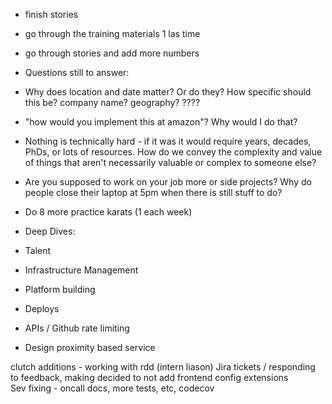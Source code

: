 - finish stories
- go through the training materials 1 las time
- go through stories and add more numbers

- Questions still to answer:
- Why does location and date matter? Or do they? How specific should this be? company name? geography? ????
- "how would you implement this at amazon"? Why would I do that?
- Nothing is technically hard - if it was it would require years, decades, PhDs, or lots of resources. How do we convey the complexity and value of things that aren't necessarily valuable or complex to someone else?
- Are you supposed to work on your job more or side projects? Why do people close their laptop at 5pm when there is still stuff to do?
- Do 8 more practice karats (1 each week)

- Deep Dives:
- Talent
- Infrastructure Management
- Platform building
- Deploys
- APIs / Github rate limiting

- Design proximity based service

clutch additions - working with rdd  (intern liason)
Jira tickets / responding to feedback, making 
decided to not add frontend config extensions  
Sev fixing - oncall docs, more tests, etc, codecov
